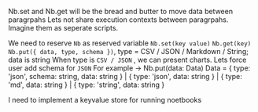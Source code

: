 Nb.set and Nb.get will be the bread and butter to move data between paragrpahs
Lets not share execution contexts between paragrpahs. Imagine them as seperate
scripts.

We need to reserve `Nb` as reserved variable
`Nb.set(key value)`
`Nb.get(key)`
`Nb.put({ data, type, schema })`, type = CSV / JSON / Markdown / String; data is string
When type is `CSV / JSON` , we can present charts.
Lets force user add schema for `JSON`
For example -> 
Nb.put(data: Data)
Data = { type: 'json', schema: string, data: string }
  | { type: 'json', data: string }
  | { type: 'md', data: string }
  | { type: 'string', data: string }

I need to implement a keyvalue store for running noetbooks